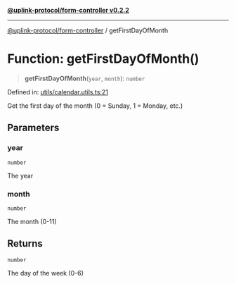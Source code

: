 [**@uplink-protocol/form-controller v0.2.2**](../README.md)

***

[@uplink-protocol/form-controller](../globals.md) / getFirstDayOfMonth

# Function: getFirstDayOfMonth()

> **getFirstDayOfMonth**(`year`, `month`): `number`

Defined in: [utils/calendar.utils.ts:21](https://github.com/jmkcoder/uplink-protocol-calendar/blob/9a15037d7723ff15fbca8c4cbbcd3a222733e98e/src/utils/calendar.utils.ts#L21)

Get the first day of the month (0 = Sunday, 1 = Monday, etc.)

## Parameters

### year

`number`

The year

### month

`number`

The month (0-11)

## Returns

`number`

The day of the week (0-6)
